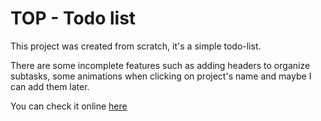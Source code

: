 # TOP - Todo list

This project was created from scratch, it's a simple todo-list.

There are some incomplete features such as adding headers to organize subtasks, some animations when clicking on project's name and maybe I can add them later.

You can check it online [here](https://github.com/rolckeirnad/TOP-todo-list)